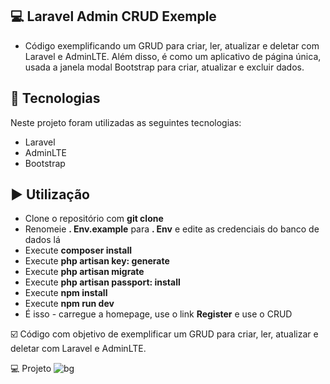 ## 💻 Laravel Admin CRUD Exemple

 - Código exemplificando um GRUD para criar, ler, atualizar e deletar com Laravel e AdminLTE. Além disso, é como um aplicativo de página única, usada a janela modal Bootstrap para criar, atualizar e excluir dados.

## :rocket: Tecnologias

Neste projeto foram utilizadas as seguintes tecnologias:

 - Laravel
 - AdminLTE
 - Bootstrap

## ▶️ Utilização
 - Clone o repositório com __git clone__
 - Renomeie __. Env.example__ para __. Env__ e edite as credenciais do banco de dados lá
 - Execute __composer install__
 - Execute __php artisan key: generate__
 - Execute __php artisan migrate__
 - Execute __php artisan passport: install__
 - Execute __npm install__
 - Execute __npm run dev__
 - É isso - carregue a homepage, use o link __Register__ e use o CRUD

☑️ Código com objetivo de exemplificar um GRUD para criar, ler, atualizar e deletar com Laravel e AdminLTE.

💻 Projeto
 ![bg](https://miro.medium.com/max/4656/1*mzMIXN2JodV2taEBzmUKLg.png)
